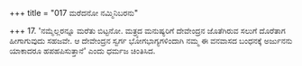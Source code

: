 +++
title = "017 ಮರೆದನೋ ನಮ್ಮಿನಿಬರನು"

+++
17. 'ನಮ್ಮೆಲ್ಲರನ್ನೂ ಮರೆತು ಬಿಟ್ಟನೋ. ಮತ್ರ್ಯದ ಮನುಷ್ಯರಿಗೆ ದೇವೇಂದ್ರನ ಜೊತೆಗಿರುವ ಸಲುಗೆ ದೊರೆತಾಗ ಹೀಗಾಗುವುದು ಸಹಜವೇ. ಆ ದೇವೇಂದ್ರನ ಸ್ವರ್ಗ ಭೋಗಭಾಗ್ಯಗಳಿಂದಾಗಿ ನಮ್ಮ ಈ ವನವಾಸದ ಬಂಧನಕ್ಕೆ ಅರ್ಜುನನು ಯಾಕಾದರೂ ಹಪಹಪಿಸುತ್ತಾನೆ' ಎಂದು ಧರ್ಮಜ ಚಿಂತಿಸಿದ.